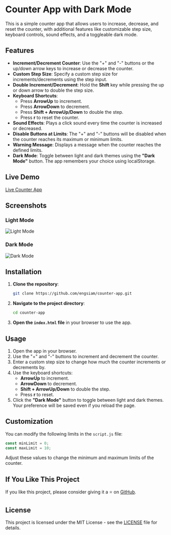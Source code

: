 
# Counter App with Dark Mode

This is a simple counter app that allows users to increase, decrease, and reset the counter, with additional features like customizable step size, keyboard controls, sound effects, and a toggleable dark mode.

## Features

- **Increment/Decrement Counter**: Use the "+" and "-" buttons or the up/down arrow keys to increase or decrease the counter.
- **Custom Step Size**: Specify a custom step size for increments/decrements using the step input.
- **Double Increment/Decrement**: Hold the **Shift** key while pressing the up or down arrow to double the step size.
- **Keyboard Shortcuts**:
  - Press **ArrowUp** to increment.
  - Press **ArrowDown** to decrement.
  - Press **Shift + ArrowUp/Down** to double the step.
  - Press **r** to reset the counter.
- **Sound Effects**: Plays a click sound every time the counter is increased or decreased.
- **Disable Buttons at Limits**: The "+" and "-" buttons will be disabled when the counter reaches its maximum or minimum limits.
- **Warning Message**: Displays a message when the counter reaches the defined limits.
- **Dark Mode**: Toggle between light and dark themes using the **"Dark Mode"** button. The app remembers your choice using localStorage.

## Live Demo

[Live Counter App](https://66d9f64914f9445be72d9b85--aquamarine-llama-21e8bc.netlify.app/) <!-- Add your live demo link here if hosted online -->

## Screenshots

### Light Mode
![Light Mode](https://ibb.co/4MqJgXY) <!-- Add light mode screenshot link here -->

### Dark Mode
![Dark Mode](https://ibb.co/tKDW5GT) <!-- Add dark mode screenshot link here -->

## Installation

1. **Clone the repository**:

   ```bash
   git clone https://github.com/engsiam/counter-app.git
   ```

2. **Navigate to the project directory**:

   ```bash
   cd counter-app
   ```

3. **Open the `index.html` file** in your browser to use the app.

## Usage

1. Open the app in your browser.
2. Use the "+" and "-" buttons to increment and decrement the counter.
3. Enter a custom step size to change how much the counter increments or decrements by.
4. Use the keyboard shortcuts:
   - **ArrowUp** to increment.
   - **ArrowDown** to decrement.
   - **Shift + ArrowUp/Down** to double the step.
   - Press **r** to reset.
5. Click the **"Dark Mode"** button to toggle between light and dark themes. Your preference will be saved even if you reload the page.

## Customization

You can modify the following limits in the `script.js` file:

```javascript
const minLimit = 0;
const maxLimit = 10;
```

Adjust these values to change the minimum and maximum limits of the counter.

## If You Like This Project

If you like this project, please consider giving it a ⭐ on [GitHub](https://github.com/engsiam/counter-app).

## License

This project is licensed under the MIT License - see the [LICENSE](LICENSE) file for details.


